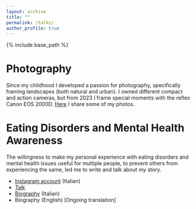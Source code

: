 ```yaml
---
layout: archive
title: ""
permalink: /talks/
author_profile: true
---
```


{% include base_path %}

Photography
====
Since my childhood I developed a passion for photography, specifically framing landscapes (both natural and urban). I owned different compact and action cameras, but from 2023 I frame special moments with the reflex Canon EOS 2000D.
[Here](https://www.instagram.com/eleutheriaframes/) I share some of my photos.


Eating Disorders and Mental Health Awareness
=====
The willingness to make my personal experience with eating disorders and mental health issues useful for multiple people, to prevent others from experiencing the same, led me to write and talk about my story.  
- [Instagram account](https://www.instagram.com/unalotta_millepassi/) (Italian)
- [Talk](https://www.instagram.com/tv/C2KNAE5MCK2/?igsh=NDNnYTVkbTg2aTFp)
- [Biography](https://www.amazon.it/lotta-mille-passi-Jenny-Vivian/dp/B0CKM3S3MD) (Italian)
- Biography (English) [Ongoing translation]
